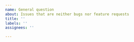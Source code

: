 ```yaml
---
name: General question
about: Issues that are neither bugs nor feature requests
title: ''
labels: ''
assignees: ''

---
```




